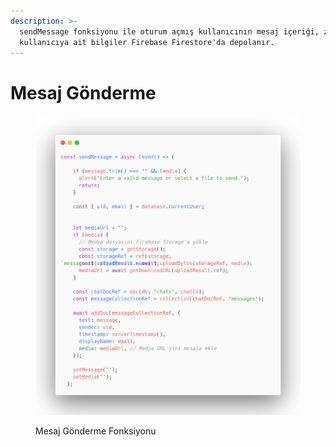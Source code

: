 ```yaml
---
description: >-
  sendMessage fonksiyonu ile oturum açmış kullanıcının mesaj içeriği, zamanı ve
  kullanıcıya ait bilgiler Firebase Firestore'da depolanır.
---
```


# Mesaj Gönderme

<figure><img src="../.gitbook/assets/SEND_MESSAGE.png" alt=""><figcaption><p>Mesaj Gönderme Fonksiyonu</p></figcaption></figure>
